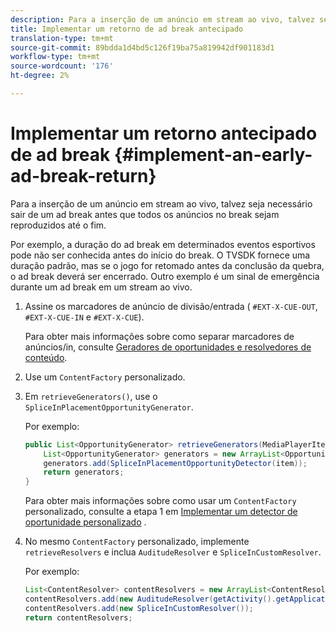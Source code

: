 ```yaml
---
description: Para a inserção de um anúncio em stream ao vivo, talvez seja necessário sair de um ad break antes que todos os anúncios no break sejam reproduzidos até o fim.
title: Implementar um retorno de ad break antecipado
translation-type: tm+mt
source-git-commit: 89bdda1d4bd5c126f19ba75a819942df901183d1
workflow-type: tm+mt
source-wordcount: '176'
ht-degree: 2%

---
```



# Implementar um retorno antecipado de ad break {#implement-an-early-ad-break-return}

Para a inserção de um anúncio em stream ao vivo, talvez seja necessário sair de um ad break antes que todos os anúncios no break sejam reproduzidos até o fim.

Por exemplo, a duração do ad break em determinados eventos esportivos pode não ser conhecida antes do início do break. O TVSDK fornece uma duração padrão, mas se o jogo for retomado antes da conclusão da quebra, o ad break deverá ser encerrado. Outro exemplo é um sinal de emergência durante um ad break em um stream ao vivo.

1. Assine os marcadores de anúncio de divisão/entrada ( `#EXT-X-CUE-OUT`, `#EXT-X-CUE-IN` e `#EXT-X-CUE`).

   Para obter mais informações sobre como separar marcadores de anúncios/in, consulte [Geradores de oportunidades e resolvedores de conteúdo](../../../tvsdk-1.4-for-android/content-resolver/android-1.4-content-resolver-about.md).
1. Use um `ContentFactory` personalizado.
1. Em `retrieveGenerators()`, use o `SpliceInPlacementOpportunityGenerator`.

   Por exemplo:

   ```java
   public List<OpportunityGenerator> retrieveGenerators(MediaPlayerItem item) { 
       List<OpportunityGenerator> generators = new ArrayList<OpportunityGenerator>(); 
       generators.add(SpliceInPlacementOpportunityDetector(item)); 
       return generators; 
   }
   ```

   Para obter mais informações sobre como usar um `ContentFactory` personalizado, consulte a etapa 1 em [Implementar um detector de oportunidade personalizado](../../../tvsdk-1.4-for-android/content-resolver/android-1.4-opp-detector-impl.md) .

1. No mesmo `ContentFactory` personalizado, implemente `retrieveResolvers` e inclua `AuditudeResolver` e `SpliceInCustomResolver`.

   Por exemplo:

   ```java
   List<ContentResolver> contentResolvers = new ArrayList<ContentResolver>(); 
   contentResolvers.add(new AuditudeResolver(getActivity().getApplicationContext())); 
   contentResolvers.add(new SpliceInCustomResolver()); 
   return contentResolvers;
   ```

